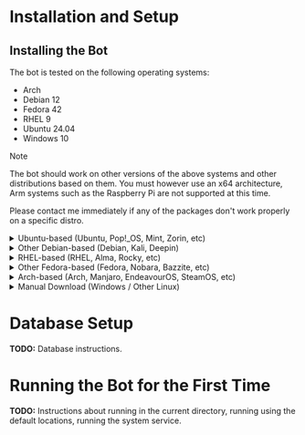 # Installation and Setup

## Installing the Bot

The bot is tested on the following operating systems:
- Arch
- Debian 12
- Fedora 42
- RHEL 9
- Ubuntu 24.04
- Windows 10

> [!NOTE]
> The bot should work on other versions of the above systems and other distributions based on them.
> You must however use an x64 architecture, Arm systems such as the Raspberry Pi are not supported at this time.
> 
> Please contact me immediately if any of the packages don't work properly on a specific distro.

<details>
<summary>Ubuntu-based (Ubuntu, Pop!_OS, Mint, Zorin, etc)</summary>
<br/>

SupportBoi is available in the repository at repo.karlofduty.com.

**Installing the dotnet repository (Only needed for Ubuntu 24.04 and older):**
```bash
sudo add-apt-repository ppa:dotnet/backports
sudo apt update
```

**Installing the repo.karlofduty.com repository:**
```bash
wget https://repo.karlofduty.com/ubuntu/dists/ubuntu/karlofduty-repo_latest_amd64.deb
sudo apt install ./karlofduty-repo_latest_amd64.deb
sudo apt update
```

**Installing the release build:**
```bash
sudo apt install supportboi
```

**Installing the dev build:**
```bash
sudo apt install supportboi-dev
```
</details>

<details>
<summary>Other Debian-based (Debian, Kali, Deepin)</summary>
<br/>
SupportBoi is available in the repository at repo.karlofduty.com.

**Install the Debian 12 dotnet repository:**
```bash
wget https://packages.microsoft.com/config/debian/12/packages-microsoft-prod.deb -O packages-microsoft-prod.deb
sudo dpkg -i packages-microsoft-prod.deb
rm packages-microsoft-prod.deb
```

> [!IMPORTANT]
> The link above is for Debian 12, if you are using a different version, replace `12` with the version you are using.
> See this link for a list of all available versions: https://packages.microsoft.com/config/.

**Installing the repo.karlofduty.com repository:**
```bash
wget https://repo.karlofduty.com/debian/dists/debian/karlofduty-repo_latest_amd64.deb
sudo apt install ./karlofduty-repo_latest_amd64.deb
sudo apt update
```

**Installing the release build:**
```bash
sudo apt install supportboi
```

**Installing the dev build:**
```bash
sudo apt install supportboi-dev
```

</details>

<details>
<summary>RHEL-based (RHEL, Alma, Rocky, etc)</summary>
<br/>

SupportBoi is available in the repository at repo.karlofduty.com.

**Installing the release build:**
```bash
sudo dnf install https://repo.karlofduty.com/rhel/karlofduty-repo-latest.x86_64.rpm
sudo dnf install supportboi --refresh
```

**Installing the dev build:**
```bash
sudo dnf install https://repo.karlofduty.com/rhel/karlofduty-repo-latest.x86_64.rpm
sudo dnf install supportboi-dev --refresh
```
</details>

<details>
<summary>Other Fedora-based (Fedora, Nobara, Bazzite, etc)</summary>
<br/>

SupportBoi is available in the repository at repo.karlofduty.com.

**Installing the release build:**
```bash
sudo dnf install https://repo.karlofduty.com/fedora/karlofduty-repo-latest.x86_64.rpm
sudo dnf install supportboi --refresh
```

**Installing the dev build:**
```bash
sudo dnf install https://repo.karlofduty.com/fedora/karlofduty-repo-latest.x86_64.rpm
sudo dnf install supportboi-dev --refresh
```
</details>

<details>
<summary>Arch-based (Arch, Manjaro, EndeavourOS, SteamOS, etc)</summary>
<br/>

SupportBoi is available in the Arch User Repository as [supportboi](https://aur.archlinux.org/packages/supportboi/) and [supportboi-git](https://aur.archlinux.org/packages/supportboi-git/).
This example uses yay, but you can use any package manager with AUR support.

**Installing the release build:**
```bash
yay -S supportboi
```
**Installing the dev build:**
```bash
yay -S supportboi-git
```

> [!IMPORTANT]
> **For mariadb users:**  
> When mariadb is installed it will not automatically set up its data locations like in other distros.
> You have to run the following command to complete the installation: `sudo mariadb-install-db --user=mysql --basedir=/usr --datadir=/var/lib/mysql`

</details>

<details>
<summary>Manual Download (Windows / Other Linux)</summary>
<br/>

> [!WARNING]
> It is highly recommended to install the bot using the package managers listed above if possible.
> When manually installing you will not get additional features such as automatic updates, manual entries, system services, etc.

1. Set up a mysql-compatible server, such as MariaDB.

2. (Optional) Install .NET 9 if it isn't already installed on your system.

3. Download the bot for your operating system, either a [release version](https://github.com/KarlOfDuty/SupportBoi/releases) or a [dev build](https://jenkins.karlofduty.com/blue/organizations/jenkins/DiscordBots%2FSupportBoi/activity).
While the Windows version is fully supported it is not as well tested as the Linux one.

| Application         | Description                                                         |
|---------------------|---------------------------------------------------------------------|
| `supportboi`        | Standard Linux version.                                             |
| `supportboi-sc`     | Larger Linux version which does not require .NET to be installed.   |
| `supportboi.exe`    | Standard Windows version.                                           |
| `supportboi-sc.exe` | Larger Windows version which does not require .NET to be installed. |

</details>

# Database Setup

**TODO:** Database instructions.

# Running the Bot for the First Time

**TODO:** Instructions about running in the current directory, running using the default locations, running the system service.

[//]: # (5. Run the bot application, `./SupportBoi-<version>`, this creates a config file in the current directory.)

[//]: # ()
[//]: # (6. Set up the config, there are instructions inside. If you need more help either contact me in Discord or through an issue here.)

[//]: # ()
[//]: # (7. Restart the bot.)

[//]: # ()
[//]: # (8. Go to `Settings->Integrations->Bot->Command Permissions` in your Discord server to set up permissions for the commands.)